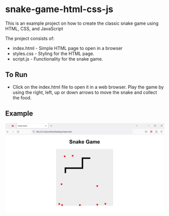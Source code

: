 # snake-game-html-css-js
This is an example project on how to create the classic snake game using HTML, CSS, and JavaScript 

The project consists of:
* index.html - Simple HTML page to open in a browser
* styles.css - Styling for the HTML page.
* script.js - Functionality for the snake game.

## To Run

* Click on the index.html file to open it in a web browser. Play the game by using the right, left, up or down arrows to move the snake and collect the food.

## Example

![alt text](preview.jpg)

